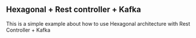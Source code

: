 ## Hexagonal + Rest controller  + Kafka 
This is a simple example about how to use Hexagonal architecture with Rest Controller + Kafka

